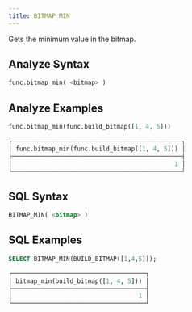 ```yaml
---
title: BITMAP_MIN
---
```


Gets the minimum value in the bitmap.

## Analyze Syntax

```python
func.bitmap_min( <bitmap> )
```

## Analyze Examples

```python
func.bitmap_min(func.build_bitmap([1, 4, 5]))

┌───────────────────────────────────────────────┐
│ func.bitmap_min(func.build_bitmap([1, 4, 5])) │
├───────────────────────────────────────────────┤
│                                             1 │
└───────────────────────────────────────────────┘
```

## SQL Syntax

```sql
BITMAP_MIN( <bitmap> )
```

## SQL Examples

```sql
SELECT BITMAP_MIN(BUILD_BITMAP([1,4,5]));

┌─────────────────────────────────────┐
│ bitmap_min(build_bitmap([1, 4, 5])) │
├─────────────────────────────────────┤
│                                   1 │
└─────────────────────────────────────┘
```